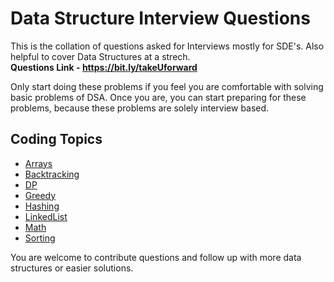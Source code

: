 # Data Structure Interview Questions

This is the collation of questions asked for Interviews mostly for SDE's. Also helpful to cover Data Structures at a strech.<br>
**Questions Link - https://bit.ly/takeUforward**

Only start doing these problems if you feel you are comfortable with solving basic problems of DSA. Once you are, you can start preparing for these problems, because these problems are solely interview based. 

## Coding Topics

- [Arrays](/Arrays)
- [Backtracking](/Backtracking)
- [DP](DP)
- [Greedy](/Greedy)
- [Hashing](/Hashing)
- [LinkedList](/LinkedList)
- [Math](/Math)
- [Sorting](/Sorting)

You are welcome to contribute questions and follow up with more data structures or easier solutions.
